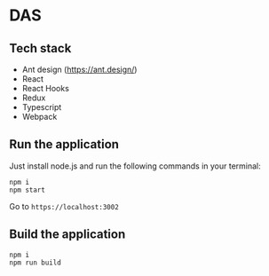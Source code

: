 # DAS

## Tech stack

- Ant design (https://ant.design/)
- React
- React Hooks
- Redux
- Typescript
- Webpack

## Run the application

Just install node.js and run the following commands in your terminal:

    npm i
    npm start

Go to `https://localhost:3002`

## Build the application

    npm i
    npm run build

